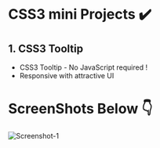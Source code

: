 # CSS3 mini Projects ✔️

## 1. CSS3 Tooltip
- CSS3 Tooltip - No JavaScript required !
- Responsive with attractive UI

# ScreenShots Below 👇

![Screenshot-1]()
